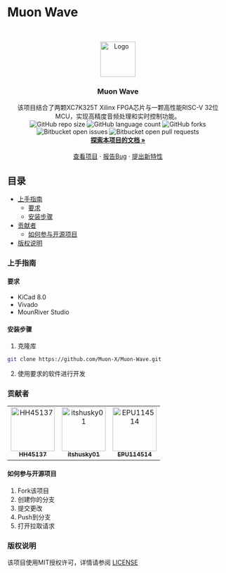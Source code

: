 # Muon Wave

<!-- PROJECT LOGO -->
<br />

<p align="center">
  <a href="https://github.com/Muon-X/Muon-Wave">
    <img src="https://avatars.githubusercontent.com/u/188171203?s=48&v=4" alt="Logo" width="80" height="80">
  </a>

  <h3 align="center">Muon Wave</h3>
  <p align="center">
    该项目结合了两颗XC7K325T Xilinx FPGA芯片与一颗高性能RISC-V 32位MCU，实现高精度音频处理和实时控制功能。
    <br />
    <img src="https://img.shields.io/github/repo-size/Muon-X/Muon-Wave?style=for-the-badge" style="display: inline-block;" alt="GitHub repo size"/>
    <img src="https://img.shields.io/github/languages/count/Muon-X/Muon-Wave?style=for-the-badge" style="display: inline-block;" alt="GitHub language count"/>
    <img src="https://img.shields.io/github/forks/Muon-X/Muon-Wave?style=for-the-badge" style="display: inline-block;" alt="GitHub forks"/>
    <img src="https://img.shields.io/bitbucket/issues/Muon-X/Muon-Wave?style=for-the-badge" style="display: inline-block;" alt="Bitbucket open issues"/>
    <img src="https://img.shields.io/bitbucket/pr-raw/Muon-X/Muon-Wave?style=for-the-badge" style="display: inline-block;" alt="Bitbucket open pull requests"/>
    <br />
    <a href="https://github.com/Muon-X/Muon-Wave"><strong>探索本项目的文档 »</strong></a>
    <br />
    <br />
    <a href="https://github.com/Muon-X/Muon-Wave">查看项目</a>
    ·
    <a href="https://github.com/Muon-X/Muon-Wave/issues">报告Bug</a>
    ·
    <a href="https://github.com/Muon-X/Muon-Wave/issues">提出新特性</a>
  </p>
</p>



## 目录

- [上手指南](#上手指南)
  - [要求](#要求)
  - [安装步骤](#安装步骤)
- [贡献者](#贡献者)
  - [如何参与开源项目](#如何参与开源项目)
- [版权说明](#版权说明)

### 上手指南

#### 要求

- KiCad 8.0
- Vivado
- MounRiver Studio

#### 安装步骤

1. 克隆库
```sh
git clone https://github.com/Muon-X/Muon-Wave.git
```
2. 使用要求的软件进行开发

### 贡献者

<table>
  <tr>
    <td align="center">
      <a href="#" title="Profile link">
        <img src="https://avatars.githubusercontent.com/u/52552476?v=4" width="100px;" alt="HH45137"/><br>
        <sub>
          <b>HH45137</b>
        </sub>
      </a>
    </td>
    <td align="center">
      <a href="#" title="Profile link">
        <img src="https://avatars.githubusercontent.com/u/79142465?v=4" width="100px;" alt="itshusky01"/><br>
        <sub>
          <b>itshusky01</b>
        </sub>
      </a>
    </td>
    <td align="center">
      <a href="#" title="Profile link">
        <img src="https://avatars.githubusercontent.com/u/124947278?v=4" width="100px;" alt="EPU114514"/><br>
        <sub>
          <b>EPU114514</b>
        </sub>
      </a>
    </td>
  </tr>
</table>

#### 如何参与开源项目

1. Fork该项目
2. 创建你的分支
3. 提交更改
4. Push到分支
5. 打开拉取请求

### 版权说明

该项目使用MIT授权许可，详情请参阅 [LICENSE](LICENSE)
